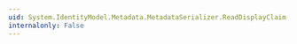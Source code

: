 ```yaml
---
uid: System.IdentityModel.Metadata.MetadataSerializer.ReadDisplayClaim(System.Xml.XmlReader)
internalonly: False
---
```

